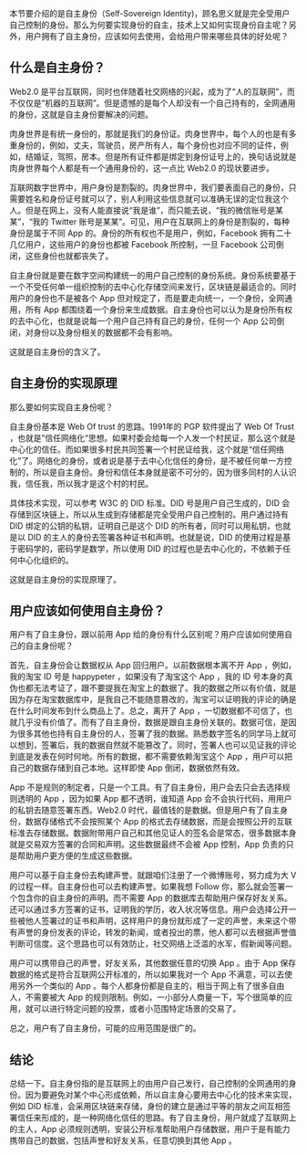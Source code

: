 本节要介绍的是自主身份（Self-Sovereign Identity)，顾名思义就是完全受用户自己控制的身份。那么为何要实现身份的自主，技术上又如何实现身份自主呢？另外，用户拥有了自主身份，应该如何去使用，会给用户带来哪些具体的好处呢？

## 什么是自主身份？

Web2.0 是平台互联网，同时也伴随着社交网络的兴起，成为了“人的互联网”，而不仅仅是“机器的互联网”。但是遗憾的是每个人却没有一个自己持有的，全网通用的身份，这就是自主身份要解决的问题。

肉身世界是有统一身份的，那就是我们的身份证。肉身世界中，每个人的也是有多重身份的，例如，丈夫，驾驶员，房产所有人，每个身份也对应不同的证件，例如，结婚证，驾照，房本。但是所有证件都是绑定到身份证号上的，换句话说就是肉身世界每个人都是有一个通用身份的，这一点比 Web2.0 的现状要进步。

互联网数字世界中，用户身份是割裂的。肉身世界中，我们要表面自己的身份，只需要姓名和身份证号就可以了，别人利用这些信息就可以准确无误的定位我这个人。但是在网上，没有人能直接说“我是谁”，而只能去说，“我的微信账号是某某”，“我的 Twitter 账号是某某”。可见，用户在互联网上的身份是割裂的，每种身份是属于不同 App 的。身份的所有权也不是用户，例如，Facebook 拥有二十几亿用户，这些用户的身份也都被 Facebook 所控制，一旦 Facebook 公司倒闭，这些身份也就都丧失了。

自主身份就是要在数字空间构建统一的用户自己控制的身份系统。身份系统要基于一个不受任何单一组织控制的去中心化存储空间来发行，区块链是最适合的。同时用户的身份也不是被各个 App 但对规定了，而是要走向统一，一个身份，全网通用，所有 App 都围绕着一个身份来生成数据。自主身份也可以认为是身份所有权的去中心化，也就是说每一个用户自己持有自己的身份，任何一个 App 公司倒闭，对身份以及身份相关的数据都不会有影响。

这就是自主身份的含义了。

## 自主身份的实现原理

那么要如何实现自主身份呢？

自主身份基本是 Web Of trust 的思路。1991年的 PGP 软件提出了 Web Of Trust ，也就是”信任网络化“思想。如果村委会给每一个人发一个村民证，那么这个就是中心化的信任。而如果很多村民共同签署一个村民证给我，这个就是“信任网络化”了。网络化的身份，或者说是基于去中心化信任的身份，是不被任何单一方控制的，所以是自主身份。身份和信任本身就是密不可分的，因为很多同村的人认识我，信任我，所以我才是这个村的村民。

具体技术实现，可以参考 W3C 的 DID 标准。DID 号是用户自己生成的，DID 会存储到区块链上，所以从生成到存储都是完全受用户自己控制的。用户通过持有 DID 绑定的公钥的私钥，证明自己是这个 DID 的所有者，同时可以用私钥，也就是以 DID 的主人的身份去签署各种证书和声明。也就是说，DID 的使用过程是基于密码学的，密码学是数学，所以使用 DID 的过程也是去中心化的，不依赖于任何中心化组织的。

这就是自主身份的实现原理了。

## 用户应该如何使用自主身份？

用户有了自主身份，跟以前用 App 给的身份有什么区别呢？用户应该如何使用自己的自主身份呢？

首先，自主身份会让数据权从 App 回归用户。以前数据根本离不开 App ，例如，我的淘宝 ID 号是 happypeter ，如果没有了淘宝这个 App ，我的 ID 号本身的真伪也都无法考证了，跟不要提我在淘宝上的数据了。我的数据之所以有价值，就是因为存在淘宝数据库中，是我自己不能随意篡改的，淘宝可以证明我的评论的确是在什么时间发布到什么商品上了。总之，离开了 App ，一切数据都不可信了，也就几乎没有价值了。而有了自主身份，数据是跟自主身份关联的。数据可信，是因为很多其他也持有自主身份的人，签署了我的数据。熟悉数字签名的同学马上就可以想到，签署后，我的数据自然就不能篡改了。同时，签署人也可以见证我的评论到底是发表在何时何地。所有的数据，都不需要依赖淘宝这个 App ，用户可以把自己的数据存储到自己本地。这样即使 App 倒闭，数据依然有效。

App 不是规则的制定者，只是一个工具。有了自主身份，用户会去只会去选择规则透明的 App ，因为如果 App 都不透明，谁知道 App 会不会执行代码，用用户的私钥去随意签署东西。Web2.0 时代，最值钱的是数据。但是用户有了自主身份，数据存储格式不会按照某个 App 的格式去存储数据，而是会按照公开的互联标准去存储数据。数据附带用户自己和其他见证人的签名会是常态，很多数据本身就是交易双方签署的合同和声明。这些数据最终不会被 App 控制，App 负责的只是帮助用户更方便的生成这些数据。

用户可以基于自主身份去构建声誉。就跟咱们注册了一个微博账号，努力成为大 V 的过程一样。自主身份也可以去构建声誉。如果我想 Follow 你，那么就会签署一个包含你的自主身份的声明。而不需要 App 的数据库去帮助用户保存好友关系。还可以通过多方签署的证书，证明我的学历，收入状况等信息。用户会选择公开一些被他人签署过的证书和声明，这样用户的身份就形成了一定的声誉，未来这个带有声誉的身份发表的评论，转发的新闻，或者投出的票，他人都可以去根据声誉值判断可信度。这个思路也可以有效防止，社交网络上泛滥的水军，假新闻等问题。

用户可以携带自己的声誉，好友关系，其他数据任意的切换 App 。由于 App 保存数据的格式是符合互联网公开标准的，所以如果我对一个 App 不满意，可以去使用另外一个类似的 App 。每个人都身份都是自主的，相当于网上有了很多自由人，不需要被大 App 的规则限制。例如，一小部分人商量一下，写个很简单的应用，就可以进行特定问题的投票，或者小范围特定场景的交易了。

总之，用户有了自主身份，可能的应用范围是很广的。

## 结论

总结一下。自主身份指的是互联网上的由用户自己发行，自己控制的全网通用的身份。因为要避免对某个中心形成依赖，所以自主身心要用去中心化的技术来实现，例如 DID 标准，会采用区块链来存储，身份的建立是通过平等的朋友之间互相签署信任来形成的，是一种网络化信任的思路。有了自主身份，用户就成了互联网上的主人，App 必须规则透明，安装公开标准帮助用户存储数据，用户于是有能力携带自己的数据，包括声誉和好友关系，任意切换到其他 App 。
